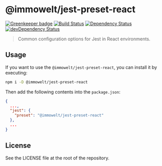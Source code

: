 # @immowelt/jest-preset-react

[![Greenkeeper badge](https://badges.greenkeeper.io/ImmoweltHH/jest-preset-react.svg)](https://greenkeeper.io/)
[![Build Status](https://travis-ci.org/ImmoweltHH/jest-preset-react.svg?branch=master)](https://travis-ci.org/ImmoweltHH/jest-preset-react)
[![Dependency Status](https://david-dm.org/ImmoweltHH/jest-preset-react.svg)](https://david-dm.org/ImmoweltHH/jest-preset-react)
[![devDependency Status](https://david-dm.org/ImmoweltHH/jest-preset-react/dev-status.svg)](https://david-dm.org/ImmoweltHH/jest-preset-react#info=devDependencies&view=table)

> Common configuration options for Jest in React environments.

## Usage
If you want to use the  `@immowelt/jest-preset-react`, you can install it by executing:
```bash
npm i -D @immowelt/jest-preset-react
```

Then add the following contents into the `package.json`:

```json
{
  ...,
  "jest": {
    "preset": "@immowelt/jest-preset-react"
  },
  ...
}
```

## License
See the LICENSE file at the root of the repository.
